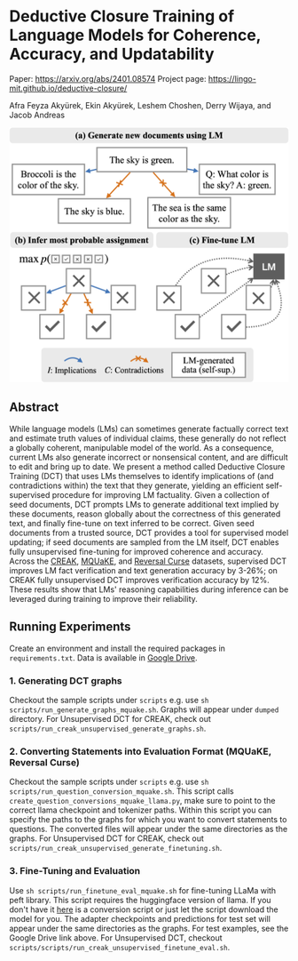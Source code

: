 # Deductive Closure Training of Language Models for Coherence, Accuracy, and Updatability

Paper: https://arxiv.org/abs/2401.08574
Project page: https://lingo-mit.github.io/deductive-closure/

Afra Feyza Akyürek, Ekin Akyürek, Leshem Choshen, Derry Wijaya, and Jacob Andreas

![Figure 1: Overview of Deductive Closure Training (DCT). To improve coherence of language model predictions, we begin with a set of seed documents (pink-highlighted), then use an LM to generate a collection of statements implied by or contradicting these. Next, we find the most probable subset before fine-tuning the LM on the selected subset.](teaser_small_v2.png)

## Abstract

While language models (LMs) can sometimes generate factually correct text and estimate truth values of individual claims, these generally do not reflect a globally coherent, manipulable model of the world. As a consequence, current LMs also generate incorrect or nonsensical content, and are difficult to edit and bring up to date. We present a method called Deductive Closure Training (DCT) that uses LMs themselves to identify implications of (and contradictions within) the text that they generate, yielding an efficient self-supervised procedure for improving LM factuality. Given a collection of seed documents, DCT prompts LMs to generate additional text implied by these documents, reason globally about the correctness of this generated text, and finally fine-tune on text inferred to be correct. Given seed documents from a trusted source, DCT provides a tool for supervised model updating; if seed documents are sampled from the LM itself, DCT enables fully unsupervised fine-tuning for improved coherence and accuracy. Across the [CREAK](https://arxiv.org/abs/2109.01653), [MQUaKE](https://arxiv.org/abs/2305.14795), and [Reversal Curse](https://arxiv.org/abs/2309.12288) datasets, supervised DCT improves LM fact verification and text generation accuracy by 3-26%; on CREAK fully unsupervised DCT improves verification accuracy by 12%. These results show that LMs' reasoning capabilities during inference can be leveraged during training to improve their reliability.

## Running Experiments

Create an environment and install the required packages in `requirements.txt`. Data is available in [Google Drive](https://drive.google.com/drive/folders/1Qac61vX36PZwn7rgZPNAwV8T2cDTYqei?usp=sharing).

### 1. Generating DCT graphs

Checkout the sample scripts under `scripts` e.g. use `sh scripts/run_generate_graphs_mquake.sh`. Graphs will appear under `dumped` directory. For Unsupervised DCT for CREAK, check out `scripts/run_creak_unsupervised_generate_graphs.sh`.

### 2. Converting Statements into Evaluation Format (MQUaKE, Reversal Curse)

Checkout the sample scripts under `scripts` e.g. use `sh scripts/run_question_conversion_mquake.sh`. This script calls `create_question_conversions_mquake_llama.py`, make sure to point to the correct llama checkpoint and tokenizer paths. Within this script you can specify the paths to the graphs for which you want to convert statements to questions. The converted files will appear under the same directories as the graphs. For Unsupervised DCT for CREAK, check out `scripts/run_creak_unsupervised_generate_finetuning.sh`.

### 3. Fine-Tuning and Evaluation

Use `sh scripts/run_finetune_eval_mquake.sh` for fine-tuning LLaMa with peft library. This script requires the huggingface version of llama. If you don't have it [here](https://github.com/huggingface/transformers/blob/main/src/transformers/models/llama/convert_llama_weights_to_hf.py) is a conversion script or just let the script download the model for you. The adapter checkpoints and predictions for test set will appear under the same directories as the graphs. For test examples, see the Google Drive link above. For Unsupervised DCT, checkout `scripts/scripts/run_creak_unsupervised_finetune_eval.sh`.
